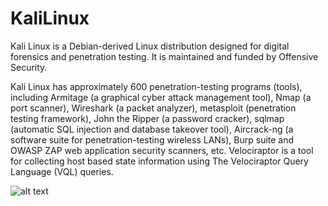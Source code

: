 # KaliLinux

Kali Linux is a Debian-derived Linux distribution designed for digital forensics and penetration testing. It is maintained and funded by Offensive Security.

Kali Linux has approximately 600 penetration-testing programs (tools), including Armitage (a graphical cyber attack management tool), Nmap (a port scanner), Wireshark (a packet analyzer), metasploit (penetration testing framework), John the Ripper (a password cracker), sqlmap (automatic SQL injection and database takeover tool), Aircrack-ng (a software suite for penetration-testing wireless LANs), Burp suite and OWASP ZAP web application security scanners, etc.
Velociraptor is a tool for collecting host based state information using The Velociraptor Query Language (VQL) queries.

![alt text](/assets/library/nodes/N002/thumbnail.png)